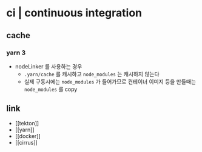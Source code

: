 # ci | continuous integration

## cache
### yarn 3
- nodeLinker 를 사용하는 경우
  - `.yarn/cache` 를 캐시하고 `node_modules` 는 캐시하지 않는다
  - 실제 구동시에는 `node_modules` 가 들어가므로 컨테이너 이미지 등을 만들때는 `node_modules` 를 copy

## link
- [[tekton]]
- [[yarn]]
- [[docker]]
- [[cirrus]]

